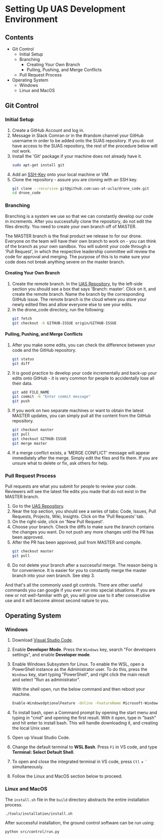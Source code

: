 # Setting Up UAS Development Environment

## Contents
 * Git Control
   * Initial Setup
   * Branching
     * Creating Your Own Branch
     * Pulling, Pushing, and Merge Conflicts
   * Pull Request Process
 * Operating System
   * Windows
   * Linux and MacOS

## Git Control
### Initial Setup
1. Create a GitHub Account and log in.
2. Message in Slack Comran or in the #random channel your GitHub username in order to be
   added onto the SUAS repository. If you do not have access to the SUAS
   repository, the rest of the procedure below will not work.
3. Install the 'Git' package if your machine does not already have it.
   ```bash
   sudo apt-get install git
   ```
4. Add an [SSH-Key](https://help.github.com/articles/generating-a-new-ssh-key-and-adding-it-to-the-ssh-agent/) onto your local machine or VM.
5. Clone the repository - assure you are cloning with an SSH key.
   ```bash
   git clone --recursive git@github.com:uas-at-ucla/drone_code.git
   cd drone_code
   ```
### Branching
Branching is a system we use so that we can constantly develop our code in
increments. After you successfully clone the repository, do not edit the files
directly. You need to create your own branch off of MASTER.

The MASTER branch is the final product we release to for our drone.
Everyone on the team will have their own branch to work on - you can think of
the branch as your own sandbox. You will submit your code through a 'Pull
Request', in which the respective leadership committee will review the code for
approval and merging. The purpose of this is to make sure your code does not
break anything severe on the master branch.

#### Creating Your Own Branch
1. Create the remote branch. In the [UAS Repository](https://github.com/uas-at-ucla/drone_code), by the
   left-side section you should see a box that says 'Branch: master'. Click on it,
   and create the remote branch. Name the branch by the corresponding GitHub issue. The
   remote branch is the cloud where you store your newly edited files and
   allow everyone else to see your edits.
2. In the drone_code directory, run the following:
   ```bash
   git fetch
   git checkout -b GITHUB-ISSUE origin/GITHUB-ISSUE
   ```

#### Pulling, Pushing, and Merge Conflicts
1. After you make some edits, you can check the difference between your
   code and the GitHub repository.
   ```bash
   git status
   git diff
   ```
2. It is good practice to develop your code incrementally and back-up your edits
   onto GitHub - it is very common for people to accidentally lose all their
   data.
   ```bash
   git add FILE_NAME
   git commit -m "Enter commit message"
   git push
   ```
3. If you work on two separate machines or want to obtain the latest MASTER
   updates, you can simply pull all the content from the GitHub repository.
   ```bash
   git checkout master
   git pull
   git checkout GITHUB-ISSUE
   git merge master
   ```
4. If a merge conflict exists, a 'MERGE CONFLICT' message will appear immediately after the merge. Simply edit the files
   and fix them. If you are unsure what to delete or fix, ask others for help.

### Pull Request Process
Pull requests are what you submit for people to review your code. Reviewers will
see the latest file edits you made that do not exist in the MASTER branch.

1. Go to the [UAS Repository](https://github.com/uas-at-ucla/drone_code).
2. Near the top section, you should see a series of tabs: Code, Issues, Pull
   Requests, Projects, Wiki, Insights. Click on the 'Pull Requests' tab.
3. On the right-side, click on 'New Pull Request'.
4. Choose your branch. Check the diffs to make sure the branch contains the
   changes you want. Do not push any more changes until the PR has been approved.
5. After the PR has been approved, pull from MASTER and compile.
   ```bash
   git checkout master
   git pull
   ```
6. Do not delete your branch after a successful merge. The reason being is for convenience. It is easier for you to constantly merge the master branch into your own branch. See step 3.

And that's all the commonly used git controls. There are other useful commands you can google if you ever run into special situations. If you are new or not well-familiar with git, you will grow use to it after consecutive use and it will become almost second nature to you.

## Operating System

### Windows
1. Download [Visual Studio Code](https://code.visualstudio.com/docs/setup/windows).

2. Enable **Developer Mode**. Press the `Windows` key, search "For developers settings", and enable **Developer mode**.

3. Enable Windows Subsystem for Linux.
   To enable the WSL, open a PowerShell instance as the Administrator user. To do this, press the `Windows` key, start typing "PowerShell", and right click the main result and select "Run as administrator".

   With the shell open, run the below command and then reboot your machine.
   ```bash
   Enable-WindowsOptionalFeature -Online -FeatureName Microsoft-Windows-Subsystem-Linux
   ```

4. To install bash, open a Command prompt by opening the start menu and typing in "cmd" and opening the first result. With it open, type
   in "bash" and hit enter to install bash. This will handle downloading it, and creating the local Unix user.

5. Open up Visual Studio Code.

6. Change the default terminal to **WSL Bash**. Press `F1` in VS code, and type **Terminal: Select Default Shell**.

7. To open and close the integrated terminal in VS code, press `Ctl` + `` ` `` simultaneously.

8. Follow the Linux and MacOS section below to proceed.

### Linux and MacOS
The `install.sh` file in the `build` directory abstracts the entire
installation process.
```bash
./tools/installation/install.sh
```

After successful installation, the ground control software can be run using:
```bash
python src/control/run.py
```
